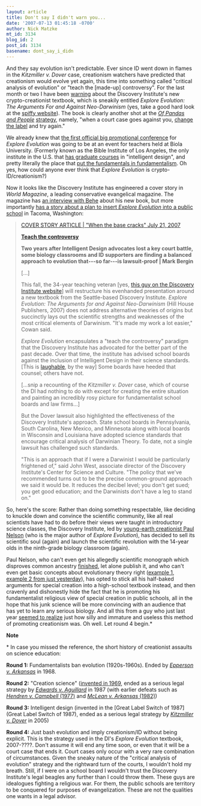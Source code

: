 ```yaml
---
layout: article
title: Don't say I didn't warn you...
date: '2007-07-13 01:45:18 -0700'
author: Nick Matzke
mt_id: 3134
blog_id: 2
post_id: 3134
basename: dont_say_i_didn
---
```

<img src="http://www.worldmag.com/images/covers/2007-07-21c.jpg" alt="" style="float:left;" />And they say evolution isn't predictable.  Ever since ID went down in flames in the _Kitzmiller v. Dover_ case, creationism watchers have predicted that creationism would evolve yet again, this time into something called "critical analysis of evolution" or "teach the \[made-up\] controversy".  For the last month or two I have been [warning](http://www.google.com/search?sourceid=navclient-ff&amp;ie=UTF-8&amp;rls=GGGL,GGGL:2006-36,GGGL:en&amp;q=site:www.pandasthumb.org+%22Explore+Evolution%22) about the Discovery Institute's new crypto-creationist textbook, which is sneakily entitled _Explore Evolution: The Arguments For and Against Neo-Darwinism_ (yes, take a good hard look at the [spiffy website](http://www.exploreevolution.com)).  The book is clearly another shot at the [_Of Pandas and People_](http://www.ncseweb.org/article.asp?category=21) [strategy](http://www.pandasthumb.org/archives/evolution_of_creationism/), namely, "when a court case goes against you, [change the label](http://www.google.com/search?sourceid=navclient-ff&amp;ie=UTF-8&amp;rls=GGGL,GGGL:2006-36,GGGL:en&amp;q=%22cdesign+proponentsists%22) and try again."  

We already knew that [the first official big promotional conference](http://www.biola.edu/academics/scs/scienceandreligion/symposium/) for _Explore Evolution_ was going to be at an event for teachers held at Biola University.  (Formerly known as the Bible Institute of Los Angeles, the only institute in the U.S. that [has graduate courses](http://www.biola.edu/id/about.cfm) in "intelligent design", and pretty literally the place that [put the fundamentals in fundamentalism](http://en.wikipedia.org/wiki/Fundamentalism#The_fundamentalist_phenomenon).    Oh yes, how could anyone ever think that _Explore Evolution_ is crypto-ID/creationism?)  

Now it looks like the Discovery Institute has engineered a cover story in _World Magazine_, a leading conservative evangelical magazine.  The magazine has [an interview with Behe](http://news.google.com/news?um=1&amp;tab=wn&amp;ie=UTF-8&amp;rls=GGGL%2CGGGL%3A2006-36%2CGGGL%3Aen&amp;q=Michael%20Behe%27s%20debut%20work%2C%20Darwin%27s%20Black%20Box) about his new book, but more importantly [has a story about a plan to insert _Explore Evolution_ into a public school](http://news.google.com/news?um=1&amp;tab=wn&amp;ie=UTF-8&amp;rls=GGGL%2CGGGL%3A2006-36%2CGGGL%3Aen&amp;q=Explore+Evolution+Discovery+Institute&amp;btnG=Search+News) in Tacoma, Washington:

> [COVER STORY ARTICLE | "When the base cracks" July 21, 2007](http://www.worldmag.com/archives/2007-07-21)
> 
> **[Teach the controversy](http://www.worldmag.com/articles/13142)**
> 
> **Two years after Intelligent Design advocates lost a key court battle, some biology classrooms and ID supporters are finding a balanced approach to evolution that---so far---is lawsuit-proof | Mark Bergin**
> 
> \[...\]
> 
> This fall, the 34-year teaching veteran \[yes, [this guy on the Discovery Institute website](http://www.discovery.org/scripts/viewDB/index.php?command=view&amp;id=2615)\] will restructure his evenhanded presentation around a new textbook from the Seattle-based Discovery Institute. _Explore Evolution: The Arguments for and Against Neo-Darwinism_ (Hill House Publishers, 2007) does not address alternative theories of origins but succinctly lays out the scientific strengths and weaknesses of the most critical elements of Darwinism. "It's made my work a lot easier," Cowan said.
> 
> _Explore Evolution_ encapsulates a "teach the controversy" paradigm that the Discovery Institute has advocated for the better part of the past decade. Over that time, the institute has advised school boards against the inclusion of Intelligent Design in their science standards.  \[This is [laughable](http://www.ncseweb.org/resources/articles/6161_discovery_institute_tries_to__1_4_2006.asp), by the way\]  Some boards have heeded that counsel; others have not. 
> 
> \[...snip a recounting of the _Kitzmiller v. Dover_ case, which of course the DI had nothing to do with except for creating the entire situation and painting an incredibly rosy picture for fundamentalist school boards and law firms...\]
> 
> But the Dover lawsuit also highlighted the effectiveness of the Discovery Institute's approach. State school boards in Pennsylvania, South Carolina, New Mexico, and Minnesota along with local boards in Wisconsin and Louisiana have adopted science standards that encourage critical analysis of Darwinian Theory. To date, not a single lawsuit has challenged such standards.
> 
> "This is an approach that if I were a Darwinist I would be particularly frightened of," said John West, associate director of the Discovery Institute's Center for Science and Culture. "The policy that we've recommended turns out to be the precise common-ground approach we said it would be. It reduces the decibel level; you don't get sued; you get good education; and the Darwinists don't have a leg to stand on."

So, here's the score: Rather than doing something respectable, like deciding to knuckle down and convince the scientific community, like all real scientists have had to do before their views were taught in introductory science classes, the Discovery Institute, led by [young-earth creationist Paul Nelson](http://www.google.com/search?sourceid=navclient-ff&amp;ie=UTF-8&amp;rls=GGGL,GGGL:2006-36,GGGL:en&amp;q=site:www.pandasthumb.org+young-earth+creationist+Paul+Nelson) (who is the major author of _Explore Evolution_), has decided to sell its scientific soul (again) and launch the scientific revolution with the 14-year olds in the ninth-grade biology classroom (again).  

Paul Nelson, who can't even get his allegedly scientific monograph which disproves common ancestry [finished](http://scienceblogs.com/strangerfruit/2006/12/on_evolutionary_monographs_rep.php), let alone publish it, and who can't even get basic concepts about evolutionary theory right ([example 1](http://www.pandasthumb.org/archives/2006/04/an_argument_is.html), [example 2 from just yesterday](http://www.pandasthumb.org/archives/2007/07/yet_another_rea.html)), has opted to stick all his half-baked arguments for special creation into a high-school textbook instead, and then cravenly and dishonestly hide the fact that he is promoting his fundamentalist religious view of special creation in public schools, all in the hope that his junk science will be more convincing with an audience that has yet to learn any serious biology.  And all this from a guy who just last year [seemed to realize](http://www.idthefuture.com/2006/08/from_a_senior_scientist_observ.html) just how silly and immature and useless this method of promoting creationism was.  Oh well.  Let round 4 begin.\*

**Note**

\* In case you missed the reference, the short history of creationist assaults on science education:

**Round 1:** Fundamentalists ban evolution (1920s-1960s).  Ended by [_Epperson v. Arkansas_](http://www.talkorigins.org/faqs/epperson-v-arkansas.html) in 1968.

**Round 2:** "Creation science" ([invented in 1969](http://www.pandasthumb.org/archives/2005/11/hmm_this_sounds.html), ended as a serious legal strategy by [_Edwards v. Aguillard_](http://www.talkorigins.org/faqs/edwards-v-aguillard.html) in 1987 (with earlier defeats such as [_Hendren v. Campbell_ (1977)](http://www.talkorigins.org/faqs/hendren/hendren_v_campbell.html) and [_McLean v. Arkansas_ (1982)](http://www.talkorigins.org/faqs/mclean-v-arkansas.html))

**Round 3:** Intelligent design (invented in the [Great Label Switch of 1987](Great Label Switch of 1987), ended as a serious legal strategy by [_Kitzmiller v. Dover_](http://www2.ncseweb.org/kvd/) in 2005)

**Round 4:** Just bash evolution and imply creationism/ID without being explicit.  This is the strategy used in the DI's _Explore Evolution_ textbook, 2007-????.  Don't assume it will end any time soon, or even that it will be a court case that ends it.  Court cases only occur with a very rare combination of circumstances.  Given the sneaky nature of the "critical analysis of evolution" strategy and the rightward turn of the courts, I wouldn't hold my breath.  Still, if I were on a school board I wouldn't trust the Discovery Institute's legal beagles any further than I could throw them.  These guys are idealogues fighting a religious war.  For them, the public schools are territory to be conquered for purposes of evangelization.  These are not the qualities one wants in a legal advisor.
